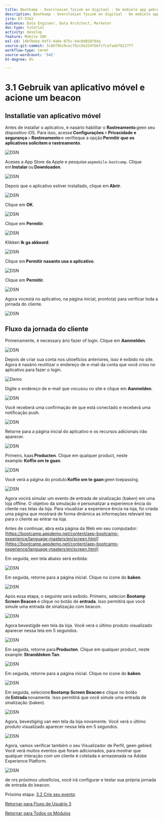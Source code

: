 ```yaml
---
title: Bootkamp - Overvloeien fysiek en digitaal - De mobiele app gebruiken en een baken-ingang activeren - Brazilië
description: Bootkamp - Overvloeien fysiek en digitaal - De mobiele app gebruiken en een baken-ingang activeren - Brazilië
jira: KT-5342
audience: Data Engineer, Data Architect, Marketer
doc-type: tutorial
activity: develop
feature: Mobile SDK
exl-id: 14bfbebe-6df3-4a0e-875c-b4c0d016f8da
source-git-commit: 3c86f9b19cecf92c9a324fb6fcfcefaebf82177f
workflow-type: tm+mt
source-wordcount: '542'
ht-degree: 0%

---
```


# 3.1 Gebruik van aplicativo móvel e acione um beacon

## Installatie van aplicativo móvel

Antes de installar o aplicativo, é nasário habilitar o **Rastreamento** geen seu dispositivo iOS. Para isso, acesse **Configurações** > **Privacidade e segurança** > **Rastreamento** e verifieque a opção **Permitir que os aplicativos solicitem o rastreamento**.

![DSN](./../uc3/images/app4.png)

Aceses a App Store da Apple e pesquise `aepmobile-bootcamp`. Clique em **Instalar** ou **Downloaden**.

![DSN](./../uc3/images/app1.png)

Depois que o aplicativo estiver installado, clique em **Abrir**.

![DSN](./../uc3/images/app2.png)

Clique em **OK**.

![DSN](./../uc3/images/app9.png)

Clique em **Permitir**.

![DSN](./../uc3/images/app3.png)

Klikken **Ik ga akkoord**.

![DSN](./../uc3/images/app7.png)

Clique em **Permitir nasanto usa o aplicativo**.

![DSN](./../uc3/images/app8.png)

Clique em **Permitir**.

![DSN](./../uc3/images/app5.png)

Agora vocestá no aplicativo, na página inicial, pronto(a) para verificar toda a jornada do cliente.

![DSN](./../uc3/images/app12.png)

## Fluxo da jornada do cliente

Primeiramente, é necessary ário fazer of login. Clique em **Aanmelden**.

![DSN](./images/app13.png)

Depois de criar sua conta nos uitoefícios anteriores, isso é exibido no site. Agora é nasário reutilizar o endereço de e-mail da conta que você criou no aplicativo para fazer o login.

![Demo](./images/pv1.png)

Digite o endereço de e-mail que vocusou no site e clique em **Aanmelden**.

![DSN](./images/app14.png)

Você receberá uma confirmação de que está conectado e receberá uma notificação push.

![DSN](./images/app15.png)

Retorne para a página inicial do aplicativo e os recursos adicionais irão aparecer.

![DSN](./images/app17.png)

Primeiro, kaas **Producten**. Clique em qualquer product, neste example: **Koffie om te gaan**.

![DSN](./images/app19.png)

Você verá a página do produto **Koffie om te gaan** geen toepassing.

![DSN](./images/app20.png)

Agora vocirá simular um evento de entrada de sinalização (baken) em uma loja offline. O objetivo da simulação é personalizar a experience ência do cliente nas telas da loja. Para visualizar a experience ência na loja, foi criada uma página que mostrará de forma dinâmica as informações relevant tes para o cliente ao entrar na loja.

Antes de continuar, abra esta página da Web em seu computador: [https://bootcamp.aepdemo.net/content/aep-bootcamp-experience/language-masters/en/screen.html](https://bootcamp.aepdemo.net/content/aep-bootcamp-experience/language-masters/en/screen.html)

Em seguida, een tela abaixo será exibida:

![DSN](./images/screen1.png)

Em seguida, retorne para a página inicial. Clique no ícone do **baken**.

![DSN](./images/app23.png)

Após essa etapa, o seguinte será exibido. Primeiro, selecion **Bootamp Screen Beacon** e clique no botão de **entrada**. Isso permitirá que você simule uma entrada de sinalização com beacon.

![DSN](./images/app21.png)

Agora bevestigde een tela da loja. Você verá o último produto visualizado aparecer nessa tela em 5 segundos.

![DSN](./images/screen2.png)

Em seguida, retorne para **Producten**. Clique em qualquer product, neste example: **Stranddeken Tan**.

![DSN](./images/app22.png)

Em seguida, retorne para a página inicial. Clique no ícone do **baken**.

![DSN](./images/app23.png)

Em seguida, selecione **Bootamp Screen Beacon** e clique no botão de **Entrada** novamente. Isso permitirá que você simule uma entrada de sinalização (baken).

![DSN](./images/app21.png)

Agora, bevestiging van een tela da loja novamente. Você verá o último produto visualizado aparecer nessa tela em 5 segundos.

![DSN](./images/screen3.png)

Agora, vamos verificar também o seu Visualizador de Perfil, geen gebied. Você verá muitos eventos que foram adicionados, para mostrar que qualquer interação com um cliente é coletada e armazenada na Adobe Experience Platform.

![DSN](./images/screen4.png)

de nrs próximos uitoefícios, você irá configurar e testar sua própria jornada de entrada do beacon.

Próxima etapa: [3.2 Crie seu evento](./ex2.md)

[Retornar para Fluxo de Usuário 3](./uc3.md)

[Retornar para Todos os Módulos](../../overview.md)
